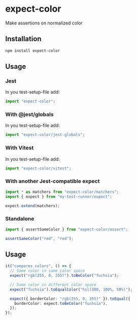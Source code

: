 # expect-color

Make assertions on normalized color

## Installation

```bash
npm install expect-color
```

## Usage

### Jest

In you test-setup-file add:

```ts
import "expect-color";
```

### With @jest/globals

In you test-setup-file add:

```ts
import "expect-color/jest-globals";
```

### With Vitest

In you test-setup-file add:

```ts
import "expect-color/vitest";
```

### With another Jest-compatible expect

```ts
import * as matchers from "expect-color/matchers";
import { expect } from "my-test-runner/expect";

expect.extend(matchers);
```

### Standalone

```ts
import { assertSameColor } from "expect-color/assert";

assertSameColor("red", "red");
```

## Usage

```ts
it("compares colors", () => {
  // Same color in same color space
  expect("rgb(255, 0, 255)").toBeColor("fuchsia");

  // Same color in different color space
  expect("fuchsia").toEqualColor("hsl(300, 100%, 50%)");

  expect({ borderColor: "rgb(255, 0, 255)" }).toEqual({
    borderColor: expect.toBeColor("fuchsia"),
  });
});
```
